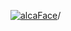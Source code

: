[![alcaFace](https://camo.githubusercontent.com/2ee094c4af74cb0ec2e19388fccfb809837623e3/68747470733a2f2f7374617469632d63646e2e6a74766e772e6e65742f656d6f7469636f6e732f76312f3332383632362f312e30)](https://twitch.tv/Alca)/

<!--
# My "Popular" CodePens

<table>
	<tr>
		<th></th>
		<th>Title</th>
		<th>Last updated</th>
	</tr>
	<tr>
		<td><a href="https://codepen.io/Alca/pen/ExdyKab" rel="nofollow"><img src="https://codepen.io/alca/pen/ExdyKab/image/default.png" width="100" height="56.25"></a></td>
		<td><a href="https://codepen.io/Alca/pen/ExdyKab" rel="nofollow">A Pen by Jacob Foster</a></td>
		<td>Apr 17, 2023</td>
	</tr>
	<tr>
		<td><a href="https://codepen.io/Alca/pen/LYgZGvd" rel="nofollow"><img src="https://codepen.io/alca/pen/LYgZGvd/image/default.png" width="100" height="56.25"></a></td>
		<td><a href="https://codepen.io/Alca/pen/LYgZGvd" rel="nofollow">Wheel</a></td>
		<td>Apr 18, 2023</td>
	</tr>
	<tr>
		<td><a href="https://codepen.io/Alca/pen/LYgZpwb" rel="nofollow"><img src="https://codepen.io/alca/pen/LYgZpwb/image/default.png" width="100" height="56.25"></a></td>
		<td><a href="https://codepen.io/Alca/pen/LYgZpwb" rel="nofollow">A Pen by Jacob Foster</a></td>
		<td>Apr 17, 2023</td>
	</tr>
	<tr>
		<td><a href="https://codepen.io/Alca/pen/LYgZpmG" rel="nofollow"><img src="https://codepen.io/alca/pen/LYgZpmG/image/default.png" width="100" height="56.25"></a></td>
		<td><a href="https://codepen.io/Alca/pen/LYgZpmG" rel="nofollow">A Pen by Jacob Foster</a></td>
		<td>Apr 17, 2023</td>
	</tr>
	<tr>
		<td><a href="https://codepen.io/Alca/pen/GRYqJzo" rel="nofollow"><img src="https://codepen.io/alca/pen/GRYqJzo/image/default.png" width="100" height="56.25"></a></td>
		<td><a href="https://codepen.io/Alca/pen/GRYqJzo" rel="nofollow">A Coding Interview Test - Pas...</a></td>
		<td>Apr 18, 2023</td>
	</tr>
	<tr>
		<td><a href="https://codepen.io/Alca/pen/JjmXEVb" rel="nofollow"><img src="https://codepen.io/alca/pen/JjmXEVb/image/default.png" width="100" height="56.25"></a></td>
		<td><a href="https://codepen.io/Alca/pen/JjmXEVb" rel="nofollow">A Pen by Jacob Foster</a></td>
		<td>Apr 17, 2023</td>
	</tr>
	<tr>
		<td><a href="https://codepen.io/Alca/pen/GRYpvge" rel="nofollow"><img src="https://codepen.io/alca/pen/GRYpvge/image/default.png" width="100" height="56.25"></a></td>
		<td><a href="https://codepen.io/Alca/pen/GRYpvge" rel="nofollow">A Pen by Jacob Foster</a></td>
		<td>Apr 12, 2023</td>
	</tr>
	<tr>
		<td><a href="https://codepen.io/Alca/pen/QWZbwBO" rel="nofollow"><img src="https://codepen.io/alca/pen/QWZbwBO/image/default.png" width="100" height="56.25"></a></td>
		<td><a href="https://codepen.io/Alca/pen/QWZbwBO" rel="nofollow">A Pen by Jacob Foster</a></td>
		<td>Apr 10, 2023</td>
	</tr>
	<tr>
		<td><a href="https://codepen.io/Alca/pen/PoywWbg" rel="nofollow"><img src="https://codepen.io/alca/pen/PoywWbg/image/default.png" width="100" height="56.25"></a></td>
		<td><a href="https://codepen.io/Alca/pen/PoywWbg" rel="nofollow">A Pen by Jacob Foster</a></td>
		<td>Apr 8, 2023</td>
	</tr>
	<tr>
		<td><a href="https://codepen.io/Alca/pen/vYVYbep" rel="nofollow"><img src="https://codepen.io/alca/pen/vYVYbep/image/default.png" width="100" height="56.25"></a></td>
		<td><a href="https://codepen.io/Alca/pen/vYVYbep" rel="nofollow">A Pen by Jacob Foster</a></td>
		<td>Apr 7, 2023</td>
	</tr>
</table>

---

###### Last updated: Wed, 19 Apr 2023 05:01:10 GMT
-->
